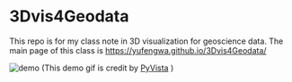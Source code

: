 # 3Dvis4Geodata

This repo is for my class note in 3D visualization for geoscience data. The main page of this class is https://yufengwa.github.io/3Dvis4Geodata/

![demo](./docs/课程笔记/figs/demo.gif)
(This demo gif is credit by [PyVista](https://github.com/pyvista) )
